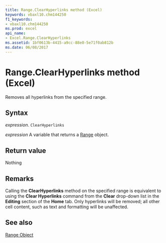 ```yaml
---
title: Range.ClearHyperlinks method (Excel)
keywords: vbaxl10.chm144250
f1_keywords:
- vbaxl10.chm144250
ms.prod: excel
api_name:
- Excel.Range.ClearHyperlinks
ms.assetid: 1bf0613b-4415-a9cc-88e0-5e71f0ab812b
ms.date: 06/08/2017
---
```



# Range.ClearHyperlinks method (Excel)

Removes all hyperlinks from the specified range.


## Syntax

_expression_. `ClearHyperlinks`

_expression_ A variable that returns a [Range](excel.range-graph-property.md) object.


## Return value

Nothing


## Remarks

Calling the  **ClearHyperlinks** method on the specified range is equivalent to using the **Clear Hyperlinks** command from the **Clear** drop-down list in the **Editing** section of the **Home** tab. Only hyperlinks will be removed; all other cell content, such as text and formatting will be unaffected.


## See also


[Range Object](Excel.Range(object).md)

